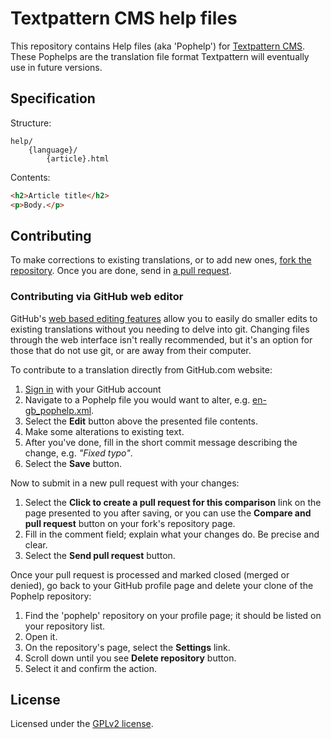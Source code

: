# Textpattern CMS help files

This repository contains Help files (aka 'Pophelp') for [Textpattern CMS](https://textpattern.com). These Pophelps are the translation file format Textpattern will eventually use in future versions.

## Specification

Structure:

```
help/
    {language}/
        {article}.html
```

Contents:

```html
<h2>Article title</h2>
<p>Body.</p>
```

## Contributing

To make corrections to existing translations, or to add new ones, [fork the repository](https://help.github.com/articles/fork-a-repo). Once you are done, send in [a pull request](https://help.github.com/articles/using-pull-requests).

### Contributing via GitHub web editor

GitHub's [web based editing features](https://help.github.com/articles/creating-and-editing-files-in-your-repository) allow you to easily do smaller edits to existing translations without you needing to delve into git. Changing files through the web interface isn't really recommended, but it's an option for those that do not use git, or are away from their computer.

To contribute to a translation directly from GitHub.com website:

1. [Sign in](https://github.com/login) with your GitHub account
2. Navigate to a Pophelp file you would want to alter, e.g. [en-gb_pophelp.xml](https://github.com/textpattern/pophelp/blob/master/help/en-gb_pophelp.xml).
3. Select the **Edit** button above the presented file contents.
4. Make some alterations to existing text.
5. After you've done, fill in the short commit message describing the change, e.g. *"Fixed typo"*.
6. Select the **Save** button.

Now to submit in a new pull request with your changes:

1. Select the **Click to create a pull request for this comparison** link on the page presented to you after saving, or you can use the **Compare and pull request** button on your fork's repository page.
2. Fill in the comment field; explain what your changes do. Be precise and clear.
3. Select the **Send pull request** button.

Once your pull request is processed and marked closed (merged or denied), go back to your GitHub profile page and delete your clone of the Pophelp repository:

1. Find the 'pophelp' repository on your profile page; it should be listed on your repository list.
2. Open it.
3. On the repository's page, select the **Settings** link.
4. Scroll down until you see **Delete repository** button.
5. Select it and confirm the action.

## License

Licensed under the [GPLv2 license](https://github.com/textpattern/pophelp/blob/master/LICENSE).
